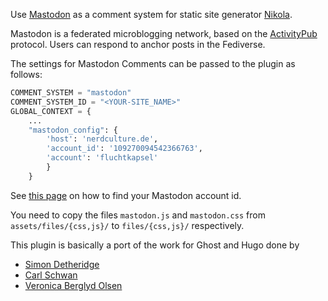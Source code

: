 Use [Mastodon](https://joinmastodon.org/) as a comment system for static site generator [Nikola](https://getnikola.com).

Mastodon is a federated microblogging network, based on the [ActivityPub](https://www.w3.org/TR/activitypub/) protocol.
Users can respond to anchor posts in the Fediverse.

The settings for Mastodon Comments can be passed to the plugin as follows:

```python
COMMENT_SYSTEM = "mastodon"
COMMENT_SYSTEM_ID = "<YOUR-SITE_NAME>"
GLOBAL_CONTEXT = {
    ...
    "mastodon_config": {
        'host': 'nerdculture.de',
        'account_id': '109270094542366763',
        'account': 'fluchtkapsel'
        }
    }
```
See [this page](https://khendrikse.netlify.app/blog/find-your-mastodon-account-id/) on how to find your Mastodon account id.

You need to copy the files `mastodon.js` and `mastodon.css` from `assets/files/{css,js}/` to `files/{css,js}/` respectively.

This plugin is basically a port of the work for Ghost and Hugo done by
* [Simon Detheridge](https://sd.ai/blog/2023-10-19/integrating-mastodon-and-ghost/)
* [Carl Schwan](https://carlschwan.eu/2020/12/29/adding-comments-to-your-static-blog-with-mastodon/)
* [Veronica Berglyd Olsen](https://berglyd.net/blog/2023/03/mastodon-comments/)
